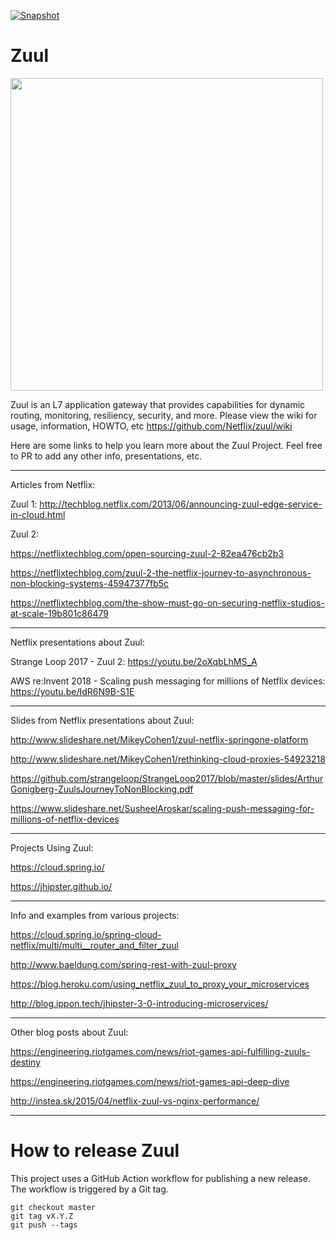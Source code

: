 [![Snapshot](https://github.com/Netflix/zuul/actions/workflows/snapshot.yml/badge.svg)](https://github.com/Netflix/zuul/actions/workflows/snapshot.yml)
 
# Zuul 

<img src="https://i.imgur.com/mRSosEp.png" width=500/> 


Zuul is an L7 application gateway that provides capabilities for dynamic routing, monitoring, resiliency, security, and more.
Please view the wiki for usage, information, HOWTO, etc https://github.com/Netflix/zuul/wiki

Here are some links to help you learn more about the Zuul Project. Feel free to PR to add any other info, presentations, etc.

---

Articles from Netflix:

Zuul 1: http://techblog.netflix.com/2013/06/announcing-zuul-edge-service-in-cloud.html

Zuul 2:

https://netflixtechblog.com/open-sourcing-zuul-2-82ea476cb2b3

https://netflixtechblog.com/zuul-2-the-netflix-journey-to-asynchronous-non-blocking-systems-45947377fb5c

https://netflixtechblog.com/the-show-must-go-on-securing-netflix-studios-at-scale-19b801c86479

---

Netflix presentations about Zuul:

Strange Loop 2017 - Zuul 2: https://youtu.be/2oXqbLhMS_A

AWS re:Invent 2018 - Scaling push messaging for millions of Netflix devices: https://youtu.be/IdR6N9B-S1E
 
---

Slides from Netflix presentations about Zuul:

http://www.slideshare.net/MikeyCohen1/zuul-netflix-springone-platform

http://www.slideshare.net/MikeyCohen1/rethinking-cloud-proxies-54923218

https://github.com/strangeloop/StrangeLoop2017/blob/master/slides/ArthurGonigberg-ZuulsJourneyToNonBlocking.pdf

https://www.slideshare.net/SusheelAroskar/scaling-push-messaging-for-millions-of-netflix-devices

---

Projects Using Zuul:

https://cloud.spring.io/

https://jhipster.github.io/

---

Info and examples from various projects:

https://cloud.spring.io/spring-cloud-netflix/multi/multi__router_and_filter_zuul

http://www.baeldung.com/spring-rest-with-zuul-proxy

https://blog.heroku.com/using_netflix_zuul_to_proxy_your_microservices

http://blog.ippon.tech/jhipster-3-0-introducing-microservices/

---

Other blog posts about Zuul:

https://engineering.riotgames.com/news/riot-games-api-fulfilling-zuuls-destiny

https://engineering.riotgames.com/news/riot-games-api-deep-dive

http://instea.sk/2015/04/netflix-zuul-vs-nginx-performance/

---


# How to release Zuul

This project uses a GitHub Action workflow for publishing a new release.
The workflow is triggered by a Git tag.

```
git checkout master
git tag vX.Y.Z
git push --tags
```

